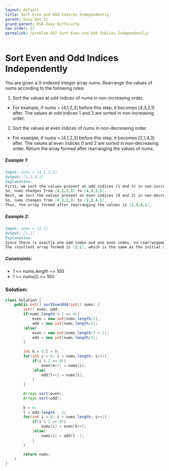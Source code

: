 ```yaml
---
layout: default
title: Sort Even and Odd Indices Independently
parent: Easy Set 11
grand_parent: DSA Easy Difficulty
nav_order: 27
permalink: /problem-337-Sort Even and Odd Indices Independently/
---
```

# Sort Even and Odd Indices Independently
You are given a 0-indexed integer array nums. Rearrange the values of nums according to the following rules:

1. Sort the values at odd indices of nums in non-increasing order.
* For example, if nums = [4,1,2,3] before this step, it becomes [4,3,2,1] after. The values at odd indices 1 and 3 are sorted in non-increasing order.
2. Sort the values at even indices of nums in non-decreasing order.
* For example, if nums = [4,1,2,3] before this step, it becomes [2,1,4,3] after. The values at even indices 0 and 2 are sorted in non-decreasing order.
Return the array formed after rearranging the values of nums.

##### Example 1:
```markdown
Input: nums = [4,1,2,3]
Output: [2,3,4,1]
Explanation:
First, we sort the values present at odd indices (1 and 3) in non-increasing order.
So, nums changes from [4,1,2,3] to [4,3,2,1].
Next, we sort the values present at even indices (0 and 2) in non-decreasing order.
So, nums changes from [4,1,2,3] to [2,3,4,1].
Thus, the array formed after rearranging the values is [2,3,4,1].
```
##### Example 2:
```markdown
Input: nums = [2,1]
Output: [2,1]
Explanation:
Since there is exactly one odd index and one even index, no rearrangement of values takes place.
The resultant array formed is [2,1], which is the same as the initial array.
```
##### Constraints:
* 1 <= nums.length <= 100
* 1 <= nums[i] <= 100

### Solution:
```java
class Solution {
    public int[] sortEvenOdd(int[] nums) {
        int[] even, odd;
        if(nums.length % 2 == 0){
            even = new int[nums.length/2];
            odd = new int[nums.length/2];
        }else{
            even = new int[nums.length/2 + 1];
            odd = new int[nums.length/2];
        }
        
        int k = 0,l = 0;
        for(int i = 0; i < nums.length; i++){
            if(i % 2 == 0){
                even[k++] = nums[i];
            }else{
                odd[l++] = nums[i];
            }
        }
        
        Arrays.sort(even);
        Arrays.sort(odd);
        
        k = 0;
        l = odd.length - 1;
        for(int i = 0; i < nums.length; i++){
            if(i % 2 == 0){
                nums[i] = even[k++];
            }else{
                nums[i] = odd[l--];
            }
        }
        
        return nums;
    }
}
```